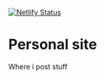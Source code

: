 [![Netlify Status](https://api.netlify.com/api/v1/badges/99a7bd77-3c15-4629-86d2-148f352abd74/deploy-status)](https://app.netlify.com/sites/happy-mirzakhani-36efcf/deploys)

# Personal site
Where i post stuff
